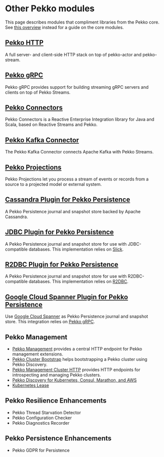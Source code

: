 # Other Pekko modules

This page describes modules that compliment libraries from the Pekko core.  See [this overview](https://doc.akka.io/docs/akka/current/typed/guide/modules.html) instead for a guide on the core modules.

## [Pekko HTTP](https://doc.akka.io/docs/akka-http/current/)

A full server- and client-side HTTP stack on top of pekko-actor and pekko-stream.

## [Pekko gRPC](https://doc.akka.io/docs/akka-grpc/current/)

Pekko gRPC provides support for building streaming gRPC servers and clients on top of Pekko Streams.

## [Pekko Connectors](https://doc.akka.io/docs/alpakka/current/)

Pekko Connectors is a Reactive Enterprise Integration library for Java and Scala, based on Reactive Streams and Pekko.

## [Pekko Kafka Connector](https://doc.akka.io/docs/alpakka-kafka/current/)

The Pekko Kafka Connector connects Apache Kafka with Pekko Streams.


## [Pekko Projections](https://doc.akka.io/docs/akka-projection/current/)

Pekko Projections let you process a stream of events or records from a source to a projected model or external system.


## [Cassandra Plugin for Pekko Persistence](https://doc.akka.io/docs/akka-persistence-cassandra/current/)

A Pekko Persistence journal and snapshot store backed by Apache Cassandra.


## [JDBC Plugin for Pekko Persistence](https://doc.akka.io/docs/akka-persistence-jdbc/current/)

A Pekko Persistence journal and snapshot store for use with JDBC-compatible databases. This implementation relies on [Slick](https://scala-slick.org/).

## [R2DBC Plugin for Pekko Persistence](https://doc.akka.io/docs/akka-persistence-r2dbc/current/)

A Pekko Persistence journal and snapshot store for use with R2DBC-compatible databases. This implementation relies on [R2DBC](https://r2dbc.io/).

## [Google Cloud Spanner Plugin for Pekko Persistence](https://doc.akka.io/docs/akka-persistence-spanner/current/)

Use [Google Cloud Spanner](https://cloud.google.com/spanner/) as Pekko Persistence journal and snapshot store. This integration relies on [Pekko gRPC](https://doc.akka.io/docs/akka-grpc/current/).


## Pekko Management

* [Pekko Management](https://doc.akka.io/docs/akka-management/current/) provides a central HTTP endpoint for Pekko management extensions.
* [Pekko Cluster Bootstrap](https://doc.akka.io/docs/akka-management/current/bootstrap/) helps bootstrapping a Pekko cluster using Pekko Discovery.
* [Pekko Management Cluster HTTP](https://doc.akka.io/docs/akka-management/current/cluster-http-management.html) provides HTTP endpoints for introspecting and managing Pekko clusters.
* [Pekko Discovery for Kubernetes, Consul, Marathon, and AWS](https://doc.akka.io/docs/akka-management/current/discovery/)
* [Kubernetes Lease](https://doc.akka.io/docs/akka-management/current/kubernetes-lease.html)

## Pekko Resilience Enhancements

* Pekko Thread Starvation Detector
* Pekko Configuration Checker
* Pekko Diagnostics Recorder

## Pekko Persistence Enhancements

* Pekko GDPR for Persistence

